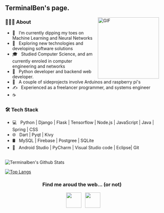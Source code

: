
        
<h2> TerminalBen's page.</h2>
<img align="right" alt="GIF" src="https://media.giphy.com/media/1qXjniLSOpxEmscAu6/giphy.gif" width="200"/>

<h3> 👨🏻‍💻 About </h3>

- 🔭 &nbsp; I’m currently dipping my toes on Machine Learning and Neural Networks
- 🤔 &nbsp; Exploring new technologies and developing software solutions
- 🎓 &nbsp; Studied Computer Science, and am currently enroled in computer engineering and networks
- 💼 &nbsp; Python developer and backend web developer.
- 🌱 &nbsp; A couple of sideprojects involve Arduinos and raspberry pi's
- ✍️ &nbsp; Experienced as a freelancer programmer, and systems engineer
- ☕ &nbsp; 

<h3>🛠 Tech Stack</h3>

- 💻 &nbsp; Python | Django | Flask | Tensorflow | Node.js | JavaScript | Java | Spring | CSS
- 🌐 &nbsp; Dart | Pyqt | Kivy 
- 🛢 &nbsp; MySQL | Firebase | Postgree | SQLite
- 🔧 &nbsp; Android Studio | PyCharm | Visual Studio code | Eclipse| Git

<br>

<img align="center" src="https://github-readme-stats.vercel.app/api?username=TerminalBen&include_all_commits=true&count_private=true&show_icons=true&line_height=20&title_color=7A7ADB&icon_color=2234AE&text_color=D3D3D3&bg_color=0,000000,130F40" alt="Terminalben's Github Stats">

</br>


[![Top Langs](https://github-readme-stats.vercel.app/api/top-langs/?username=TerminalBen&layout=compact&text_color=daf7dc&bg_color=151515)](https://github.com/TerminalBen/github-readme-stats)

<h3 align="center"> Find me aroud the web... (or not) </h3>

<p align="center"> 
&nbsp; <a href="https://www.linkedin.com/in/bento-lima-466327125/" target="_blank" rel="noopener noreferrer"><img src="https://img.icons8.com/plasticine/100/000000/linkedin.png" width="50" /></a>
&nbsp; <a href="mailto:bentolima100@gmail.com" target="_blank" rel="noopener noreferrer"><img src="https://img.icons8.com/plasticine/100/000000/gmail.png"  width="50" /></a>
</p>
